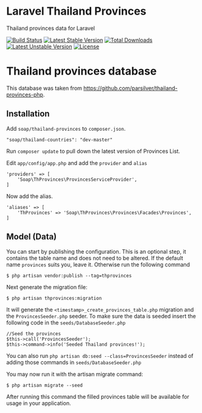 # Laravel Thailand Provinces
Thailand provinces data for Laravel

[![Build Status](https://travis-ci.org/soap/thailand-provinces.svg?branch=develop)](https://travis-ci.org/soap/thailand-provinces.svg?branch=develop)
[![Latest Stable Version](https://poser.pugx.org/soap/thailand-provinces/v/stable)](https://packagist.org/packages/soap/thailand-provinces)
[![Total Downloads](https://poser.pugx.org/soap/thailand-provinces/downloads)](https://packagist.org/packages/soap/thailand-provinces)
[![Latest Unstable Version](https://poser.pugx.org/soap/thailand-provinces/v/unstable)](https://packagist.org/packages/soap/thailand-provinces)
[![License](https://poser.pugx.org/soap/thailand-provinces/license)](https://packagist.org/packages/soap/thailand-provinces)

# Thailand provinces database
This database was taken from https://github.com/parsilver/thailand-provinces-php.

## Installation

Add `soap/thailand-provinces` to `composer.json`.

    "soap/thailand-countries": "dev-master"
    
Run `composer update` to pull down the latest version of Provinces List.

Edit `app/config/app.php` and add the `provider` and `alias`

    'providers' => [
        'Soap\ThProvinces\ProvincesServiceProvider',
    ]

Now add the alias.

    'aliases' => [
        'ThProvinces' => 'Soap\ThProvinces\Provinces\Facades\Provinces',
    ]

## Model (Data)    
You can start by publishing the configuration. This is an optional step, it contains the table name and does not need to be altered. If the default name `provinces` suits you, leave it. Otherwise run the following command

    $ php artisan vendor:publish --tag=thprovinces

Next generate the migration file:

    $ php artisan thprovinces:migration
    
It will generate the `<timestamp>_create_provinces_table.php` migration and the `ProvincesSeeder.php` seeder. To make sure the data is seeded insert the following code in the `seeds/DatabaseSeeder.php`

    //Seed the provinces
    $this->call('ProvincesSeeder');
    $this->command->info('Seeded Thailand provinces!'); 

You can also run `php artisan db:seed --class=ProvincesSeeder` instead of adding those commands in `seeds/DatabaseSeeder.php`

You may now run it with the artisan migrate command:

    $ php artisan migrate --seed
    
After running this command the filled provinces table will be available for usage in your application.
